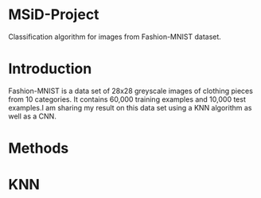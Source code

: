 # MSiD-Project
Classification algorithm for images from Fashion-MNIST dataset.
# Introduction
Fashion-MNIST is a data set of 28x28 greyscale images of clothing pieces from 10 categories. It contains 60,000 training examples and 10,000 test examples.I am sharing my result on this data set using a KNN algorithm as well as a CNN.
# Methods
# KNN

